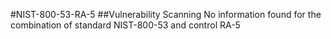 #NIST-800-53-RA-5
##Vulnerability Scanning
No information found for the combination of standard NIST-800-53 and control RA-5
